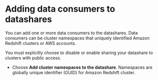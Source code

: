 # Adding data consumers to datashares<a name="add-data-consumer-console"></a>

You can add one or more data consumers to the datashares\. Data consumers can be cluster namespaces that uniquely identified Amazon Redshift clusters or AWS accounts\.

You must explicitly choose to disable or enable sharing your datashare to clusters with public access\.
+ Choose **Add cluster namespaces to the datashare**\. Namespaces are globally unique identifier \(GUID\) for Amazon Redshift cluster\.